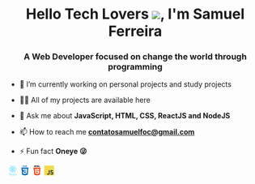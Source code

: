 <h1 align="center">Hello Tech Lovers <img src="https://raw.githubusercontent.com/kaueMarques/kaueMarques/master/hi.gif" width="30px">, I'm Samuel Ferreira</h1>
<h3 align="center">A Web Developer focused on change the world through programming</h3>

- 🔭 I’m currently working on personal projects and study projects

- 👨‍💻 All of my projects are available here

- 💬 Ask me about **JavaScript, HTML, CSS, ReactJS and NodeJS**

- 📫 How to reach me **contatosamuelfoc@gmail.com**

- ⚡ Fun fact **Oneye 😜**

<p align="left">
<img src="https://raw.githubusercontent.com/devicons/devicon/master/icons/react/react-original-wordmark.svg" alt="react" width="20" height="20"/>
<img src="https://raw.githubusercontent.com/devicons/devicon/master/icons/css3/css3-plain-wordmark.svg" alt="css3"  width="20" height="20"/>
<img src="https://raw.githubusercontent.com/devicons/devicon/master/icons/html5/html5-original-wordmark.svg" alt="html5"  width="20" height="20"/>
<img src="https://raw.githubusercontent.com/devicons/devicon/master/icons/javascript/javascript-original.svg" alt="javascript" width="20" height="20"/>
</p>
